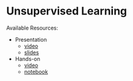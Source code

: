 # Unsupervised Learning
Available Resources:
* Presentation
	* [video](https://dlmultimedia.esa.int/download/public/videos/2048/04/011/4804_011_AR_EN.mp4)
	* [slides](https://github.com/jmartinezheras/2018-MachineLearning-Lectures-ESA/blob/master/5_UnsupervisedLearning/5_UnsupervisedLearning.pdf)
* Hands-on
	* [video](https://dlmultimedia.esa.int/download/public/videos/2048/04/010/4804_010_AR_EN.mp4)
	* [notebook](https://github.com/jmartinezheras/2018-MachineLearning-Lectures-ESA/blob/master/5_UnsupervisedLearning/5_Unsupervised_DowJones.ipynb)
